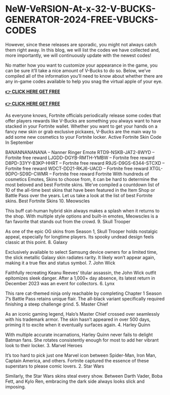 # NeW-VeRSION-At-x-32-V-BUCKS-GENERATOR-2024-FREE-VBUCKS-CODES

However, since these releases are sporadic, you might not always catch them right away. In this blog, we will list the codes we have collected and, more importantly, we will continuously update with the newest codes!

No matter how you want to customize your appearance in the game, you can be sure it’ll take a nice amount of V-Bucks to do so. Below, we’ve compiled all of the information you’ll need to know about whether there are any in-game codes available to help you snag the virtual apple of your eye.

**[👉 CLICK HERE GET FREE](https://tinyurl.com/5933vpuw)**

**[👉 CLICK HERE GET FREE](https://tinyurl.com/5933vpuw)**

As everyone knows, Fortnite officials periodically release some codes that offer players rewards like V-Bucks are something you always want to have stacked in your Fortnite wallet. Whether you want to get your hands on a fancy new skin or grab exclusive pickaxes, V-Bucks are the main way to add some new cosmetics to your Fortnite locker. Active Fortnite Skin Code In September

BANANNANANANA – Nanner Ringer Emote
RTD9-NSKB-JAT2-8WYD – Fortnite free reward
LJGDD-DGYB-RMTH-YMBW – Fortnite free reward
D8PD-33YY-B3KP-HHRT – Fortnite free reward
R9JS-D9GS-6344-STCXD – Fortnite free reward
WDCT-DD21-RKJ6-UACD – Fortnite free reward
XTGL-9DPO-SD9D-CWMR – Fortnite free reward
Fortnite With hundreds of cosmetics Emotes, Skins to choose from, it can be hard to determine the most beloved and best Fortnite skins. We’ve compiled a countdown list of 10 of the all-time best skins that have been featured in the Item Shop or Battle Pass over the years. Let us take a look at the list of best Fortnite skins. Best Fortnite Skins 10. Meowscles

This buff cat-human hybrid skin always makes a splash when it returns to the shop. With multiple style options and built-in emotes, Meowscles is a fan favorite that stands out from the crowd. 9. Skull Trooper

As one of the epic OG skins from Season 1, Skull Trooper holds nostalgic appeal, especially for longtime players. Its spooky undead design feels classic at this point. 8. Galaxy

Exclusively available to select Samsung device owners for a limited time, the slick metallic Galaxy skin radiates rarity. It likely won’t appear again, making it a true flex and status symbol. 7. John Wick

Faithfully recreating Keanu Reeves’ titular assassin, the John Wick outfit epitomizes sleek danger. After a 1,000+ day absence, its latest return in December 2023 was an event for collectors. 6. Lynx

This rare cat-themed ninja only reachable by completing Chapter 1 Season 7’s Battle Pass retains unique flair. The all-black variant specifically required finishing a steep challenge grind. 5. Master Chief

As an iconic gaming legend, Halo’s Master Chief crossed over seamlessly with his trademark armor. The skin hasn’t appeared in over 500 days, priming it to excite when it eventually surfaces again. 4. Harley Quinn

With multiple accurate incarnations, Harley Quinn never fails to delight Batman fans. She rotates consistently enough for most to add her vibrant look to their locker. 3. Marvel Heroes

It’s too hard to pick just one Marvel icon between Spider-Man, Iron Man, Captain America, and others. Fortnite captured the essence of these superstars to please comic lovers. 2. Star Wars

Similarly, the Star Wars skins steal every show. Between Darth Vader, Boba Fett, and Kylo Ren, embracing the dark side always looks slick and imposing.
